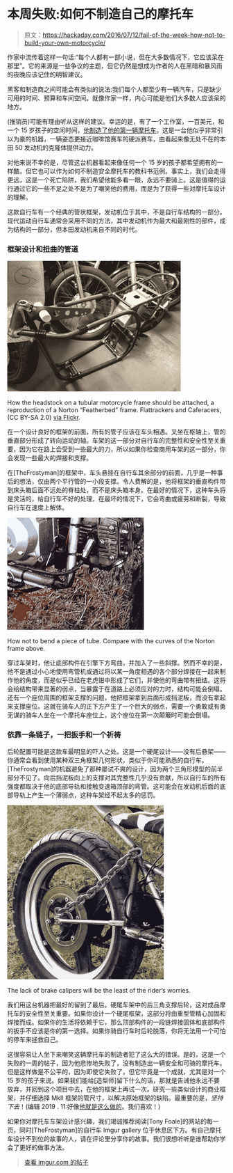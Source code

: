 # 本周失败:如何不制造自己的摩托车

> 原文：<https://hackaday.com/2016/07/12/fail-of-the-week-how-not-to-build-your-own-motorcycle/>

作家中流传着这样一句话:“每个人都有一部小说，但在大多数情况下，它应该呆在那里”。它的来源是一些争议的主题，但它仍然是想成为作者的人在黑暗和暴风雨的夜晚应该记住的明智建议。

黑客和制造商之间可能会有类似的说法:我们每个人都至少有一辆汽车，只是缺少可用的时间、预算和车间空间。就像作家一样，内心可能是他们大多数人应该呆的地方。

(推销员)可能有理由听从这样的建议。幸运的是，有了一个工作室，一百美元，和一个 15 岁孩子的空闲时间，[他制造了他的第一辆摩托车](https://www.reddit.com/r/DIY/comments/4s24oh/my_custom_50cc_moped_that_i_built/)。这是一台他似乎非常引以为豪的机器，一辆姿态更接近咖啡馆赛车的硬派赛车，由看起来像无处不在的本田 50 发动机的克隆体提供动力。

对他来说不幸的是，尽管这台机器看起来像任何一个 15 岁的孩子都希望拥有的一样酷，但它也可以作为如何不制造安全摩托车的教科书范例。事实上，我们会走得更远，这是一个死亡陷阱，我们希望他能多看一眼，永远不要骑上。这是值得的运行通过它的一些不足之处不是为了嘲笑他的费用，而是为了获得一些对摩托车设计的理解。

这款自行车有一个经典的管状框架，发动机位于其中，不是自行车结构的一部分。现代运动自行车通常会采用不同的方法，其中发动机作为最大和最刚性的部件，成为结构的一部分，但本田发动机来自不同的时代。

### 框架设计和扭曲的管道

[![How the headstock on a tubular motorcycle frame should be attached, a reproduction of a Norton "Featherbed" frame. Flattrackers and Caferacers, (CC BY-SA 2.0) via Flickr.](img/76feb2b4ae6bde57cd741c7930440dfd.png)](https://hackaday.com/wp-content/uploads/2016/07/15898634812_5fcc28ffac_z.jpg)

How the headstock on a tubular motorcycle frame should be attached, a reproduction of a Norton “Featherbed” frame. Flattrackers and Caferacers, (CC BY-SA 2.0) [via Flickr](https://www.flickr.com/photos/redmaxspeedshop/15898634812).

在一个设计良好的框架的前面，所有的管子应该在车头相遇。叉坐在枢轴上，管的垂直部分形成了转向运动的轴。车架的这一部分对自行车的完整性和安全性至关重要，因为它在路上会受到一些最大的力，所以如果你检查商用车架的这一部分，你会发现一些最大的焊接和支撑。

在[TheFrostyman]的框架中，车头悬挂在自行车其余部分的前面，几乎是一种事后的想法，仅由两个平行管的一小段支撑。令人费解的是，他将框架的垂直构件带到床头箱后面不远处的脊柱处，而不是床头箱本身。在最好的情况下，这种车头将是灵活的，给自行车不好的处理，在最坏的情况下，它会弯曲或疲劳和断裂，导致自行车在速度上解体。

[![How not to bend a piece of tube. Compare with the curves of the Norton frame above.](img/419d53cd41c18ddd2af1c9879ff78253.png)](https://hackaday.com/wp-content/uploads/2016/07/frame-kink.jpg)

How not to bend a piece of tube. Compare with the curves of the Norton frame above.

穿过车架时，他让底部构件在引擎下方弯曲，并加入了一些斜撑。然而不幸的是，他不是通过小心地使用弯管机或通过将以某一角度相遇的各个部分焊接在一起来制作他的角度，而是似乎已经在老虎钳中形成了它们，并使他的弯曲带有扭结。这将会给结构带来显著的弱点，当暴露于在道路上必须应对的力时，结构可能会倒塌。还有一个座位周围的框架支撑的问题，他把框架拿到后面形成挡泥板，而没有拿起来支撑座位。这就在骑车人的正下方产生了一个巨大的弱点，需要一个勇敢或有勇无谋的骑车人坐在一个摩托车座位上，这个座位在第一次颠簸时可能会倒塌。

### 依靠一条链子，一把扳手和一个祈祷

后轮配置可能是这款车最明显的吓人之处。这是一个硬尾设计——没有后悬架——你通常会看到使用某种双三角框架几何形状，类似于你可能熟悉的自行车。[TheFrostyman]的机器避免了那种屡试不爽的设计，因为两个三角形模型的前半部分不见了。向后挡泥板向上的支撑对其完整性几乎没有贡献，所以自行车的所有强度都取决于他的底部导轨和接触变速箱顶部的弯管。这可能会在发动机后面的底部导轨上产生一个薄弱点，这种车架经不起太多的惩罚。

[![The lack of a rear brake caliper will be the least of the rider's worries.](img/8b2bb9e7098f1b2a8c724be4b15eadb2.png)](https://hackaday.com/wp-content/uploads/2016/07/chain-wrench.jpg)

The lack of brake calipers will be the least of the rider’s worries.

我们用这台机器把最好的留到了最后。硬尾车架中的后三角支撑后轮，这对成品摩托车的安全性至关重要。如果你设计一个硬尾框架，这部分将由重型管精心加固和焊接而成。如果你的生活将依赖于它，那么顶部构件的一段链焊接固体和底部构件的扳手不应该是你的第一选择。如果你骑自行车时后轮脱落，你将无法用一个可怕的停车来拯救自己。

这很容易让人坐下来嘲笑这辆摩托车的制造者犯了这么大的错误。是的，这是一个失败的一周的帖子，因为他悲惨地失败了，没有制造出一辆安全和可骑的摩托车。但是这样做是不公平的，因为即使它失败了，但它毕竟是一个成就，尤其是对一个 15 岁的孩子来说。如果我们能给[造型师]留下什么的话，那就是告诫他永远不要放弃，并回到这个项目中去，在他的框架上再试一次。研究一些类似设计的商业框架，并仔细选择 MkII 框架的管尺寸，以解决原始框架的缺陷。最重要的是，*坚持下去*！(编辑 2019 . 11:好像[他就是这么做的](https://www.reddit.com/r/bikebuilders/comments/amqg32/hey_guys_when_i_was_15_i_built_a_mini_bike_with_a/)。我们喜欢！)

如果你对摩托车车架设计感兴趣，我们竭诚推荐阅读[Tony Foale]的网站的每一页，同时[TheFrostyman]的自行车 Imgur gallery 位于休息区下方。有自己摩托车设计不到位的故事的人，请在评论里分享你的故事。我们很想听听是谁帮助你学会了更好的做事方法。

> [查看 imgur.com 的帖子](https://imgur.com/a/sMfWj)